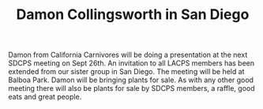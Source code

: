 ﻿---
layout: post
title: Damon Collingsworth in San Diego
redirect_from: "/node/83"
---

<div class="field field-name-body field-type-text-with-summary field-label-hidden"><div class="field-items"><div class="field-item even"><p>Damon from California Carnivores will be doing a presentation at the next SDCPS meeting on Sept 26th. An invitation to all LACPS members has been extended from our sister group in San Diego. The meeting will be held at Balboa Park. Damon will be bringing plants for sale. As with any other good meeting there will also be plants for sale by SDCPS members, a raffle, good eats and great people.</p></div></div></div>
